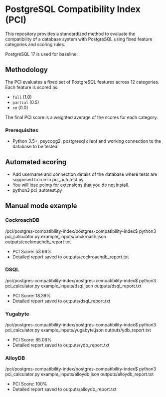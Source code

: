 # PostgreSQL Compatibility Index (PCI)

This repository provides a standardized method to evaluate the compatibility of a database system with PostgreSQL using fixed feature categories and scoring rules.

PostgreSQL 17 is used for baseline.

## Methodology

The PCI evaluates a fixed set of PostgreSQL features across 12 categories. Each feature is scored as:
- `full` (1.0)
- `partial` (0.5)
- `no` (0.0)

The final PCI score is a weighted average of the scores for each category.


### Prerequisites
- Python 3.5+, psycopg2, postgresql client and working connection to the database to be tested. 

## Automated scoring
- Add username and connection details of the database where tests are supposed to run in pci_autotest.py
- You will lose points for extensions that you do not install.
- python3 pci_autotest.py   


## Manual mode example

### CockroachDB
/pci/postgres-compatibility-index/postgres-compatibility-index$ python3 pci_calculator.py example_inputs/cockroach.json outputs/cockroachdb_report.txt
- PCI Score: 53.66%
- Detailed report saved to outputs/cockroachdb_report.txt

### DSQL
/pci/postgres-compatibility-index/postgres-compatibility-index$ python3 pci_calculator.py example_inputs/dsql.json outputs/dsql_report.txt
- PCI Score: 18.39%
- Detailed report saved to outputs/dsql_report.txt

### Yugabyte
/pci/postgres-compatibility-index/postgres-compatibility-index$ python3 pci_calculator.py example_inputs/yugabyte.json outputs/ydb_report.txt
- PCI Score: 85.08%
- Detailed report saved to outputs/ydb_report.txt

### AlloyDB
/pci/postgres-compatibility-index/postgres-compatibility-index$ python3 pci_calculator.py example_inputs/alloydb.json outputs/alloydb_report.txt
- PCI Score: 100%
- Detailed report saved to outputs/alloydb_report.txt
